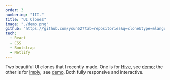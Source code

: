 ```yaml
---
order: 3
numbering: "III."
title: "UI Clones"
image: "./demo.png"
github: "https://github.com/ysun62?tab=repositories&q=clone&type=&language="
tech:
  - React
  - CSS
  - Bootstrap
  - Netlify
---
```


Two beautiful UI clones that I recently made. One is for [Hive](https://thehive.ai/), see [demo](https://hiveclone.netlify.app/); the other is for [Imply](https://imply.io/product/), see [demo](https://implyclone.netlify.app/). Both fully responsive and interactive.
